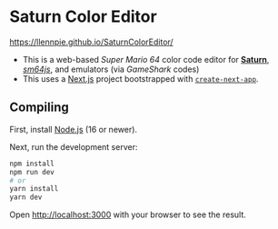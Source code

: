 # Saturn Color Editor

https://llennpie.github.io/SaturnColorEditor/

- This is a web-based *Super Mario 64* color code editor for **[Saturn](https://github.com/Llennpie/Saturn)**, *[sm64js](https://github.com/sm64js/sm64js)*, and emulators (via *GameShark* codes)
- This uses a [Next.js](https://nextjs.org/) project bootstrapped with [`create-next-app`](https://github.com/vercel/next.js/tree/canary/packages/create-next-app).

## Compiling

First, install [Node.js](https://nodejs.org/en/) (16 or newer).

Next, run the development server:

```bash
npm install
npm run dev
# or
yarn install
yarn dev
```

Open [http://localhost:3000](http://localhost:3000) with your browser to see the result.
